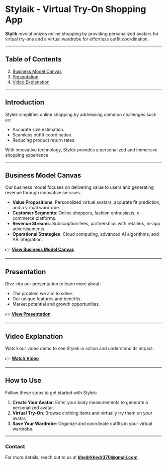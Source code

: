 # Stylaik - Virtual Try-On Shopping App  

**Stylik** revolutionizes online shopping by providing personalized avatars for virtual try-ons and a virtual wardrobe for effortless outfit coordination.  

---

## Table of Contents  
2. [Business Model Canvas](https://drive.google.com/file/d/1Lle_gWx-rpXFnRkfVtwPnZKENC2CaCb5/view?usp=drive_link)  
3. [Presentation](https://drive.google.com/file/d/1blVmx_8F-IoDYr6Edzl6o7iDMR8ZEPKT/view?usp=drive_link)  
4. [Video Explanation](https://drive.google.com/file/d/1Jbb_6YLn1t4TnSzP6fLi4_Uv7v5Zu_tz/view?usp=drive_link)  
   
---

## Introduction  
Stylek simplifies online shopping by addressing common challenges such as:  
- Accurate size estimation.  
- Seamless outfit coordination.  
- Reducing product return rates.  

With innovative technology, Stylek provides a personalized and immersive shopping experience.  

---

## Business Model Canvas  
Our business model focuses on delivering value to users and generating revenue through innovative services.  
- **Value Propositions**: Personalized virtual avatars, accurate fit prediction, and a virtual wardrobe.  
- **Customer Segments**: Online shoppers, fashion enthusiasts, e-commerce platforms.  
- **Revenue Streams**: Subscription fees, partnerships with retailers, in-app advertisements.  
- **Operational Strategies**: Cloud computing, advanced AI algorithms, and AR integration.  

👉 **[View Business Model Canvas](https://drive.google.com/file/d/1Lle_gWx-rpXFnRkfVtwPnZKENC2CaCb5/view?usp=drive_link)**  

---

## Presentation  
Dive into our presentation to learn more about:  
- The problem we aim to solve.  
- Our unique features and benefits.  
- Market potential and growth opportunities.  

👉 **[View Presentation](https://drive.google.com/file/d/1blVmx_8F-IoDYr6Edzl6o7iDMR8ZEPKT/view?usp=drive_link)**  

---

## Video Explanation  
Watch our video demo to see Stylek in action and understand its impact.  

👉 **[Watch Video](https://drive.google.com/file/d/1Jbb_6YLn1t4TnSzP6fLi4_Uv7v5Zu_tz/view?usp=drive_link)**  

---

## How to Use  
Follow these steps to get started with Stylek:  
1. **Create Your Avatar**: Enter your body measurements to generate a personalized avatar.  
2. **Virtual Try-On**: Browse clothing items and virtually try them on your avatar.  
3. **Save Your Wardrobe**: Organize and coordinate outfits in your virtual wardrobe.  

---

### Contact  
For more details, reach out to us at **khedrkhedr370@gmail.com**.  


